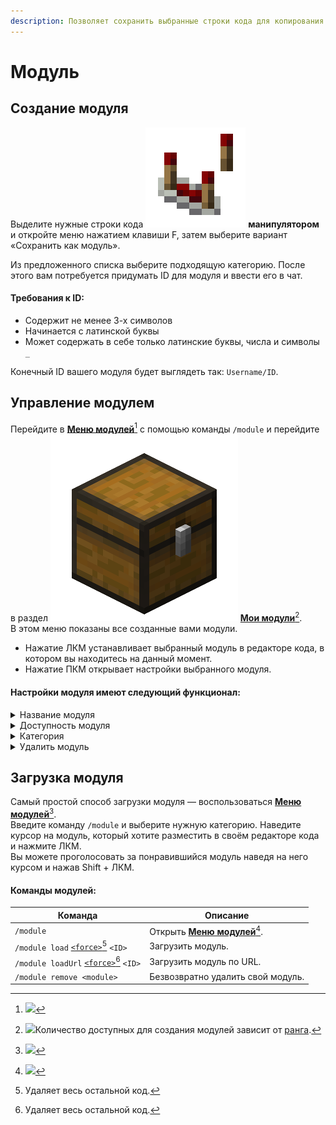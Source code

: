 ```yaml
---
description: Позволяет сохранить выбранные строки кода для копирования в другой мир.
---
```


# Модуль

## Создание модуля

Выделите нужные строки кода <img src="../../.gitbook/assets/comparator.png" alt="" data-size="line"> **манипулятором** и откройте меню нажатием клавиши F, затем выберите вариант «Сохранить как модуль».

Из предложенного списка выберите подходящую категорию. После этого вам потребуется придумать ID для модуля и ввести его в чат.

#### Требования к ID:

* Содержит не менее 3-х символов
* Начинается с латинской буквы
* Может содержать в себе только латинские буквы, числа и символы `_`

Конечный ID вашего модуля будет выглядеть так: `Username/ID`.

## Управление модулем

Перейдите в [**Меню модулей**](#user-content-fn-1)[^1] с помощью команды `/module` и перейдите в раздел <img src="../../.gitbook/assets/chest.png" alt="" data-size="line"> [**Мои модули**](#user-content-fn-2)[^2].\
В этом меню показаны все созданные вами модули.

* Нажатие ЛКМ устанавливает выбранный модуль в редакторе кода, в котором вы находитесь на данный момент.
* Нажатие ПКМ открывает настройки выбранного модуля.

#### Настройки модуля имеют следующий функционал:

<details>

<summary>Название модуля</summary>

Позволяет установить название и описание модуля. По умолчанию установлено ID модуля.

</details>

<details>

<summary>Доступность модуля</summary>

* Приватный (модуль можете установить только вы)
* Публичный (модуль виден всем игрокам и каждый может его установить)

</details>

<details>

<summary>Категория</summary>

Позволяет изменить категорию.

</details>

<details>

<summary>Удалить модуль</summary>

Безвозвратно удаляет модуль.

</details>

## Загрузка модуля

Самый простой способ загрузки модуля — воспользоваться [**Меню модулей**](#user-content-fn-3)[^3].\
Введите команду `/module` и выберите нужную категорию. Наведите курсор на модуль, который хотите разместить в своём редакторе кода и нажмите ЛКМ.\
Вы можете проголосовать за понравившийся модуль наведя на него курсом и нажав Shift + ЛКМ.

#### Команды модулей:

| Команда                                                      | Описание                                            |
| ------------------------------------------------------------ | --------------------------------------------------- |
| `/module`                                                    | Открыть [**Меню модулей**](#user-content-fn-4)[^4]. |
| `/module load` [`<force>`](#user-content-fn-5)[^5] `<ID>`    | Загрузить модуль.                                   |
| `/module loadUrl` [`<force>`](#user-content-fn-6)[^6] `<ID>` | Загрузить модуль по URL.                            |
| `/module remove <module>`                                    | Безвозвратно удалить свой модуль.                   |

[^1]: ![](../../.gitbook/assets/modules\_menu.png)

[^2]: ![](../../.gitbook/assets/my\_modules\_menu.png)Количество доступных для создания модулей зависит от [ранга](https://justmc.io/shop).

[^3]: ![](../../.gitbook/assets/modules\_menu.png)

[^4]: ![](../../.gitbook/assets/modules\_menu.png)

[^5]: Удаляет весь остальной код.

[^6]: Удаляет весь остальной код.
